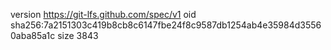 version https://git-lfs.github.com/spec/v1
oid sha256:7a2151303c419b8cb8c6147fbe24f8c9587db1254ab4e35984d35560aba85a1c
size 3843
